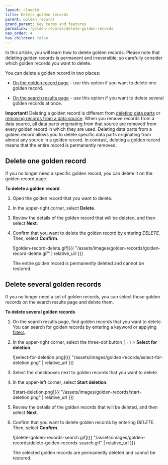 ```yaml
---
layout: cluedin
title: Delete golden records
parent: Golden records
grand_parent: Key terms and features
permalink: /golden-records/delete-golden-records
nav_order: 4
has_children: false
---
```


In this article, you will learn how to delete golden records. Please note that deleting golden records is permanent and irreversible, so carefully consider which golden records you want to delete.

You can delete a golden record in two places:

- [On the golden record page](#delete-one-golden-record) – use this option if you want to delete one golden record.

- [On the search results page](#delete-several-golden-records) – use this option if you want to delete several golden records at once.

**Important!** Deleting a golden record is different from [deleting data parts](/golden-records/delete-data-parts-from-golden-records) or [removing records from a data source](/integration/additional-operations-on-records/remove-records). When you remove records from a data source, all data parts originating from that source are removed from every golden record in which they are used. Deleting data parts from a golden record allows you to delete specific data parts originating from almost any source in a golden record. In contrast, deleting a golden record means that the entire record is permanently removed.

## Delete one golden record

If you no longer need a specific golden record, you can delete it on the golden record page.

**To delete a golden record**

1. Open the golden record that you want to delete.

1. In the upper-right corner, select **Delete**.

1. Review the details of the golden record that will be deleted, and then select **Next**.

1. Confirm that you want to delete the golden record by entering _DELETE_. Then, select **Confirm**.

    ![golden-record-delete.gif]({{ "/assets/images/golden-records/golden-record-delete.gif" | relative_url }})

    The entire golden record is permanently deleted and cannot be restored.

## Delete several golden records

If you no longer need a set of golden records, you can select those golden records on the search results page and delete them.

**To delete several golden records**

1. On the search results page, find golden records that you want to delete. You can search for golden records by entering a keyword or applying [filters](/key-terms-and-features/filters).

1. In the upper-right corner, select the three-dot button (⋮) > **Select for deletion**.

    ![select-for-deletion.png]({{ "/assets/images/golden-records/select-for-deletion.png" | relative_url }})

1. Select the checkboxes next to golden records that you want to delete.

1. In the upper-left corner, select **Start deletion**.

    ![start-deletion.png]({{ "/assets/images/golden-records/start-deletion.png" | relative_url }})

1. Review the details of the golden records that will be deleted, and then select **Next**.

1. Confirm that you want to delete golden records by entering _DELETE_. Then, select **Confirm**.

    ![delete-golden-records-search.gif]({{ "/assets/images/golden-records/delete-golden-records-search.gif" | relative_url }})

    The selected golden records are permanently deleted and cannot be restored.
